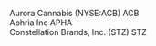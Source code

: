 




Aurora Cannabis (NYSE:ACB)  ACB    
Aphria Inc   APHA   
Constellation Brands, Inc. (STZ)  STZ    




